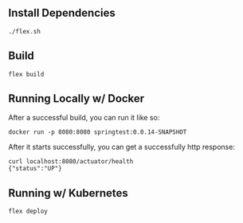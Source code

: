 ## Install Dependencies

    ./flex.sh

## Build

    flex build

## Running Locally w/ Docker

After a successful build, you can run it like so:

    docker run -p 8080:8080 springtest:0.0.14-SNAPSHOT

After it starts successfully, you can get a successfully http response:

    curl localhost:8080/actuator/health
    {"status":"UP"}

## Running w/ Kubernetes

    flex deploy
